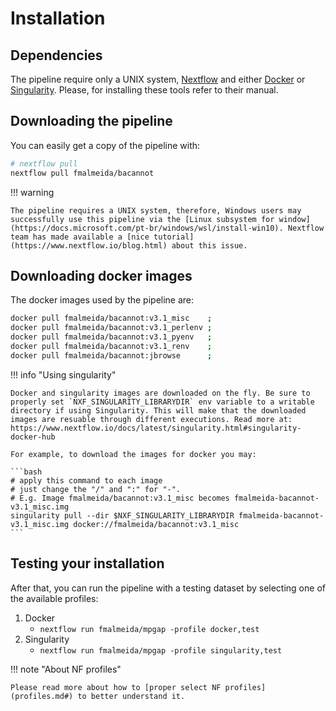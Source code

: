 # Installation

## Dependencies

The pipeline require only a UNIX system, [Nextflow](https://www.nextflow.io/docs/latest/index.html#) and either [Docker](https://www.docker.com/) or [Singularity](https://sylabs.io/docs/). Please, for installing these tools refer to their manual.

## Downloading the pipeline

You can easily get a copy of the pipeline with:

```bash
# nextflow pull
nextflow pull fmalmeida/bacannot
```

!!! warning
    
    The pipeline requires a UNIX system, therefore, Windows users may successfully use this pipeline via the [Linux subsystem for window](https://docs.microsoft.com/pt-br/windows/wsl/install-win10). Nextflow team has made available a [nice tutorial](https://www.nextflow.io/blog.html) about this issue.

## Downloading docker images

The docker images used by the pipeline are:

```bash
docker pull fmalmeida/bacannot:v3.1_misc    ;
docker pull fmalmeida/bacannot:v3.1_perlenv ;
docker pull fmalmeida/bacannot:v3.1_pyenv   ;
docker pull fmalmeida/bacannot:v3.1_renv    ;
docker pull fmalmeida/bacannot:jbrowse      ;
```

!!! info "Using singularity"

    Docker and singularity images are downloaded on the fly. Be sure to properly set `NXF_SINGULARITY_LIBRARYDIR` env variable to a writable directory if using Singularity. This will make that the downloaded images are resuable through different executions. Read more at: https://www.nextflow.io/docs/latest/singularity.html#singularity-docker-hub

    For example, to download the images for docker you may:

    ```bash
    # apply this command to each image
    # just change the "/" and ":" for "-".
    # E.g. Image fmalmeida/bacannot:v3.1_misc becomes fmalmeida-bacannot-v3.1_misc.img
    singularity pull --dir $NXF_SINGULARITY_LIBRARYDIR fmalmeida-bacannot-v3.1_misc.img docker://fmalmeida/bacannot:v3.1_misc
    ```

## Testing your installation

After that, you can run the pipeline with a testing dataset by selecting one of the available profiles: 

1. Docker
    * `nextflow run fmalmeida/mpgap -profile docker,test`
2. Singularity
    * `nextflow run fmalmeida/mpgap -profile singularity,test`

!!! note "About NF profiles"

    Please read more about how to [proper select NF profiles](profiles.md#) to better understand it.
